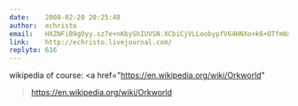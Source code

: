 ```yaml
---
date:    2008-02-20 20:25:48
author:  echristo
email:   HXZNFiB9gOyy.sz7e+nKbyShIUVSN.XCbiCjVLLoobypfV64HNXo+k6+OTfmNx
link:    http://echristo.livejournal.com/
replyto: 616
---
```


wikipedia of course:
<a
href="https://en.wikipedia.org/wiki/Orkworld"
>https://en.wikipedia.org/wiki/Orkworld</a>
